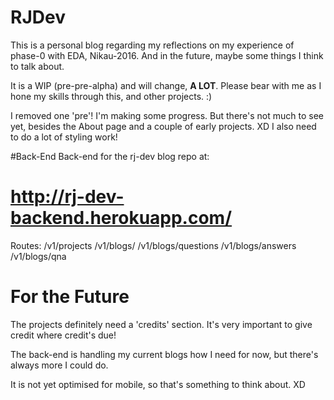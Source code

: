 # RJDev
This is a personal blog regarding my reflections on my experience of phase-0 with EDA, Nikau-2016. And in the future, maybe some things I think to talk about.

It is a WIP (pre-pre-alpha) and will change, **A LOT**.
Please bear with me as I hone my skills through this, and other projects. :)

I removed one 'pre'! I'm making some progress. But there's not much to see yet, besides the About page and a couple of early projects. XD
I also need to do a lot of styling work!


#Back-End
Back-end for the rj-dev blog repo at:
# http://rj-dev-backend.herokuapp.com/

Routes:
/v1/projects
/v1/blogs/
/v1/blogs/questions
/v1/blogs/answers
/v1/blogs/qna

# For the Future
The projects definitely need a 'credits' section. It's very important to give credit where credit's due!

The back-end is handling my current blogs how I need for now, but there's always more I could do.

It is not yet optimised for mobile, so that's something to think about. XD
